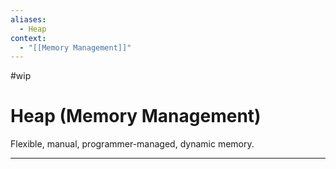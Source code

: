 ```yaml
---
aliases:
  - Heap
context:
  - "[[Memory Management]]"
---
```


#wip

# Heap (Memory Management)

Flexible, manual, programmer-managed, dynamic memory.

---

